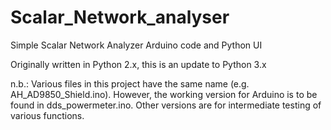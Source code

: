 # Scalar_Network_analyser
Simple Scalar Network Analyzer Arduino code and Python UI

Originally written in Python 2.x, this is an update to Python 3.x

n.b.: Various files in this project have the same name (e.g. AH_AD9850_Shield.ino).  However, the working version for Arduino
is to be found in dds_powermeter.ino.  Other versions are for intermediate testing of various functions.
